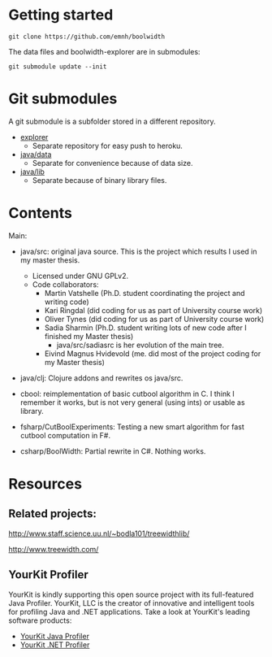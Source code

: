 # Getting started

    git clone https://github.com/emnh/boolwidth

The data files and boolwidth-explorer are in submodules:

    git submodule update --init

# Git submodules

A git submodule is a subfolder stored in a different repository.

- [explorer](https://github.com/emnh/boolwidth-explorer)
  - Separate repository for easy push to heroku.
- [java/data](https://github.com/emnh/boolwidth-data)
  - Separate for convenience because of data size.
- [java/lib](https://github.com/emnh/boolwidth-lib)
  - Separate because of binary library files.

# Contents

Main:
- java/src: original java source. This is the project which results I used in my master thesis.
  - Licensed under GNU GPLv2.
  - Code collaborators:
    - Martin Vatshelle (Ph.D. student coordinating the project and writing code)
    - Kari Ringdal (did coding for us as part of University course work)
    - Oliver Tynes (did coding for us as part of University course work)
    - Sadia Sharmin (Ph.D. student writing lots of new code after I finished my Master thesis)
      - java/src/sadiasrc is her evolution of the main tree.
    - Eivind Magnus Hvidevold (me. did most of the project coding for my Master thesis)

- java/clj: Clojure addons and rewrites os java/src.

- cbool: reimplementation of basic cutbool algorithm in C. I think I remember it works, but is not very general (using ints) or usable as library.

- fsharp/CutBoolExperiments: Testing a new smart algorithm for fast cutbool computation in F#.

- csharp/BoolWidth: Partial rewrite in C#. Nothing works.

# Resources

## Related projects:

http://www.staff.science.uu.nl/~bodla101/treewidthlib/

http://www.treewidth.com/

## YourKit Profiler

YourKit is kindly supporting this open source project with its full-featured Java Profiler. YourKit, LLC is the creator of innovative and intelligent tools for profiling Java and .NET applications. Take a look at YourKit's leading software products:
- [YourKit Java Profiler](http://www.yourkit.com/java/profiler/index.jsp)
- [YourKit .NET Profiler](http://www.yourkit.com/.net/profiler/index.jsp)
